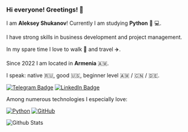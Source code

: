 ### Hi everyone! Greetings! 👋


I am **Aleksey Shukanov**! Currently I am  studying **Python** :snake: 💻.

I have strong skills in business development and project management.

In my spare time I love to walk :walking: and travel :airplane:.

Since 2022 I am located in **Armenia** 🇦🇲.

I speak: native :ru:, good :us:, beginner level 🇦🇲 / :cn: / 🇩🇪.

[![Telegram Badge](https://img.shields.io/badge/-AlexisLuck-darkblue?style=flat-oval&logo=Telegram&logoColor=white&link=https://www.t.me/alexix_luck)](https://t.me/alexis_luck)
[![LinkedIn Badge](https://img.shields.io/badge/-Aleksey-blue?style=flat-oval&logo=LinkedIn&logoColor=white&link=https://www.linkedin.com/in/aleksey-shukanov-018a67131/)](https://www.linkedin.com/in/aleksey-shukanov-018a67131/)

Among numerous technologies I especially love:

[![Python](https://img.shields.io/badge/-Python-black?style=flat-square&logo=Python&link=https://www.python.org/)](https://www.python.org/)
[![GitHub](https://img.shields.io/badge/-GitHub-181717?style=flat-square&logo=github&link=https://www.github.com)](https://www.github.com)

![Github Stats](https://github-readme-stats.vercel.app/api?username=AlexisLuck&count_private=true&show_icons=true&include_all_commits=true)




<!--
**AlexisLuck/AlexisLuck** is a ✨ _special_ ✨ repository because its `README.md` (this file) appears on your GitHub profile.

Here are some ideas to get you started:

- 🔭 I’m currently working on ...
- 🌱 I’m currently learning ...
- 👯 I’m looking to collaborate on ...
- 🤔 I’m looking for help with ...
- 💬 Ask me about ...
- 📫 How to reach me: ...
- 😄 Pronouns: ...
- ⚡ Fun fact: ...
-->
